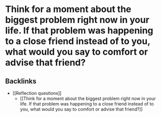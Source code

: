 # Think for a moment about the biggest problem right now in your life. If that problem was happening to a close friend instead of to you, what would you say to comfort or advise that friend?
## Backlinks
* [[Reflection questions]]
	* [[Think for a moment about the biggest problem right now in your life. If that problem was happening to a close friend instead of to you, what would you say to comfort or advise that friend?]]

<!-- #p1 -->

<!-- {BearID:719608FA-76AC-4755-9F5B-F390FBBB7539-92666-0000AE886ACBABCB} -->
